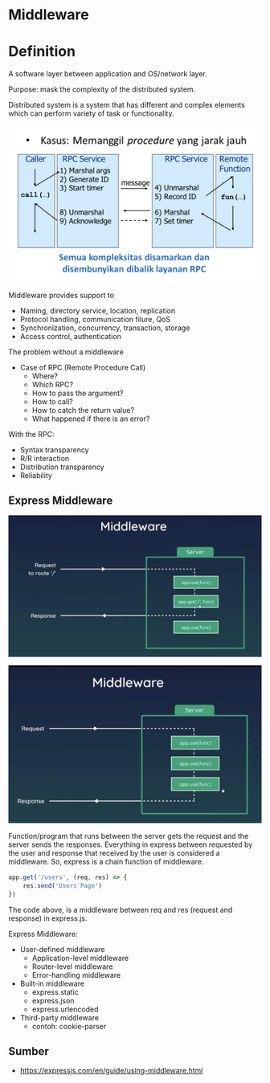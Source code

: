 # Middleware

# Definition
A software layer between application and OS/network layer.  

Purpose: mask the complexity of the distributed system.  

Distributed system is a system that has different and complex elements which can perform variety of task or functionality.  

![](attachments/IMG_1339.jpg)  


Middleware provides support to 
- Naming, directory service, location, replication
- Protocol handling, communication filure, QoS
- Synchronization, concurrency, transaction, storage
- Access control, authentication

The problem without a middleware
- Case of RPC (Remote Procedure Call)
	- Where?
	- Which RPC?
	- How to pass the argument?
	- How to call?
	- How to catch the return value?
	- What happened if there is an error?



With the RPC:
- Syntax transparency
- R/R interaction
- Distribution transparency
- Reliability


## Express Middleware
![](attachments/IMG_1342.jpg)  

![](attachments/IMG_1341.jpg)  


Function/program that runs between the server gets the request and the server sends the responses. Everything in express between requested by the user and response that received by the user is considered a middleware. So, express is a chain function of middleware.
```js
app.get('/users', (req, res) => {
	res.send('Users Page')
})
```
The code above, is a middleware between req and res (request and response) in express.js.



Express Middleware:
- User-defined middleware
	- Application-level middleware
	- Router-level middleware
	- Error-handling middleware
- Built-in middleware
	- express.static
	- express.json
	- express.urlencoded
- Third-party middleware
	- contoh: cookie-parser


## Sumber
- https://expressjs.com/en/guide/using-middleware.html



